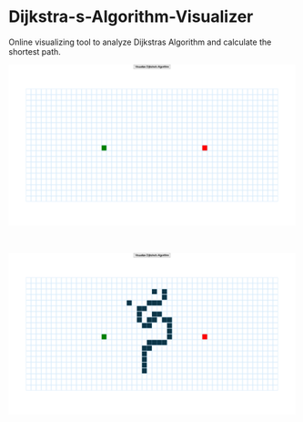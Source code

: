 # Dijkstra-s-Algorithm-Visualizer
Online visualizing tool to analyze Dijkstras Algorithm and calculate the shortest path.





![screen1](Screenshots/screen1.png)


<br>


![screen2](Screenshots/screen2.png)
